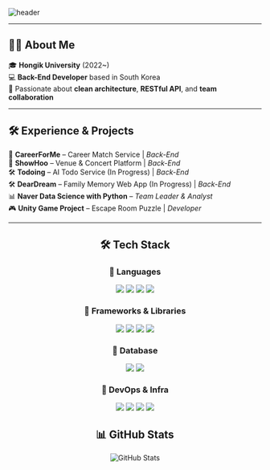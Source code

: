 <!--Header-->
![header](https://capsule-render.vercel.app/api?type=waving&color=linear-gradient(90deg,%2300F0FF,%2366FFCC,%2300BFFF,%233399FF,%23E0FFFF)&height=300&text=I'm%20Hyesuhan&fontColor=ffffff&fontSize=50&fontAlign=50&fontAlignY=50)

---

## 🙋‍♀️ About Me

🎓 **Hongik University** (2022~)  
💻 **Back-End Developer** based in South Korea  
🧠 Passionate about **clean architecture**, **RESTful API**, and **team collaboration**

---
## 🛠️ Experience & Projects
🎨 **CareerForMe** – Career Match Service | *Back-End*  
🎨 **ShowHoo** – Venue & Concert Platform | *Back-End*  
🛠️ **Todoing** – AI Todo Service (In Progress) | *Back-End*  
🛠️ **DearDream** – Family Memory Web App (In Progress) | *Back-End*  
📊 **Naver Data Science with Python** – *Team Leader & Analyst*  
🎮 **Unity Game Project** – Escape Room Puzzle | *Developer*

---

<h2 align="center">🛠 Tech Stack</h2>

<h3 align="center">📌 Languages</h3>
<p align="center">
  <img src="https://img.shields.io/badge/Spring-6DB33F?style=flat-square&logo=Spring&logoColor=white"/>
  <img src="https://img.shields.io/badge/C%2B%2B-00599C?style=flat-square&logo=c%2B%2B&logoColor=white"/>
  <img src="https://img.shields.io/badge/C%23-239120?style=flat-square&logo=c-sharp&logoColor=white"/>
  <img src="https://img.shields.io/badge/Python-3776AB?style=flat-square&logo=Python&logoColor=white"/>
</p>

<h3 align="center">📌 Frameworks & Libraries</h3>
<p align="center">
  <img src="https://img.shields.io/badge/Spring Boot-6DB33F?style=flat-square&logo=springboot&logoColor=white"/>
  <img src="https://img.shields.io/badge/springsecurity-6DB33F?style=flat-square&logo=springsecurity&logoColor=white"/>
  <img src="https://img.shields.io/badge/scikitlearn-F7931E?style=flat-square&logo=scikitlearn&logoColor=white"/>
  <img src="https://img.shields.io/badge/Unity-FFFFFF?style=flat-square&logo=unity&logoColor=white"/>
</p>

<h3 align="center">📌 Database</h3>
<p align="center">
  <img src="https://img.shields.io/badge/MySQL-4479A1?style=flat-square&logo=MySQL&logoColor=white"/>
  <img src="https://img.shields.io/badge/redis-FF4438?style=flat-square&logo=redis&logoColor=white"/>
</p>

<h3 align="center">📌 DevOps & Infra</h3>
<p align="center">
  <img src="https://img.shields.io/badge/Amazon%20AWS-232F3E?style=flat-square&logo=amazonaws&logoColor=white"/>
  <img src="https://img.shields.io/badge/docker-2496ED?style=flat-square&logo=docker&logoColor=white"/>
  <img src="https://img.shields.io/badge/nginx-009639?style=flat-square&logo=nginx&logoColor=white"/>
  <img src="https://img.shields.io/badge/githubactions-2088FF?style=flat-square&logo=githubactions&logoColor=white"/>
</p>

<h2 align="center">📊 GitHub Stats</h2>

<p align="center">
  <img src="https://github-readme-stats.vercel.app/api?username=hyesuhan&show_icons=true&theme=default" alt="GitHub Stats" />
</p>